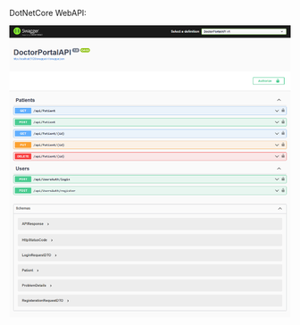 DotNetCore WebAPI:

<img src="https://raw.githubusercontent.com/madeehawaqas04/Doctor_Portal_API/master/DoctorPortalAPI/Images/Api.png?raw=true" />
